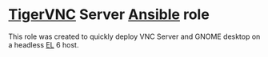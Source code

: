 # [TigerVNC](https://github.com/TigerVNC/tigervnc/releases) Server [Ansible](http://www.ansible.com/) role

This role was created to quickly deploy VNC Server and GNOME desktop on a headless [EL](https://en.wikipedia.org/wiki/Category:Enterprise_Linux_distributions) 6 host. 
